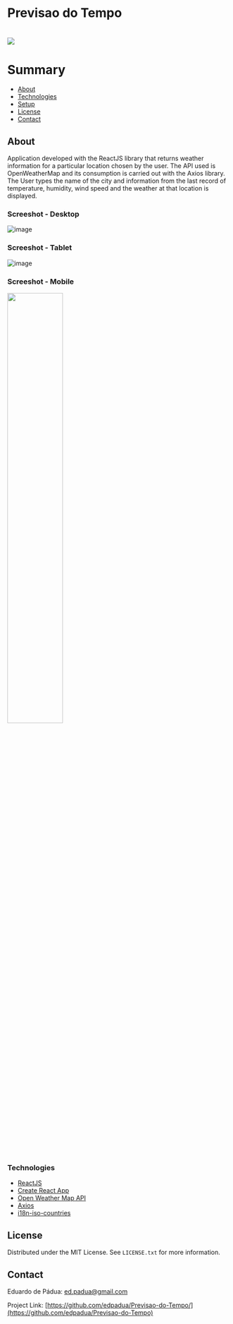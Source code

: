 # Previsao do Tempo

<h1>
    <a href="https://previsao-do-tempo-tau.vercel.app/"><img src="https://github.com/edpadua/Previsao-do-Tempo/blob/main/previsao-do-tempo/public/clima-e-tempo-capture.gif">
    </a>
</h1>
 
# Summary

- [About](#about)
- [Technologies](#technologies)
- [Setup](#setup)
- [License](#license)
- [Contact](#contact)
 
## About

Application developed with the ReactJS library that returns weather information for a particular location chosen by the user. The API used is OpenWeatherMap and its consumption is carried out with the Axios library. The User types the name of the city and information from the last record of temperature, humidity, wind speed and the weather at that location is displayed.

### Screeshot - Desktop

![image](https://github.com/edpadua/Previsao-do-Tempo/assets/4975360/25730e97-60a5-4f08-8b3f-0d0225e098f1)


### Screeshot - Tablet

![image](https://github.com/edpadua/Previsao-do-Tempo/assets/4975360/d0160619-6b58-4fbe-bb08-6bf673bbdb9f)


### Screeshot - Mobile

<img src="https://github.com/edpadua/Previsao-do-Tempo/assets/4975360/449fac74-8fa4-46e8-b3c4-3d555207f3d7" style="width: 50%;" >

### Technologies

- [ReactJS](https://reactjs.org)
- [Create React App](https://create-react-app.dev/)
- [Open Weather Map API](https://api.openweathermap.org/)
- [Axios](https://www.npmjs.com/package/axios)
- [i18n-iso-countries](https://www.npmjs.com/package/i18n-iso-countries)

## License

Distributed under the MIT License. See `LICENSE.txt` for more information.


## Contact

Eduardo de Pádua: ed.padua@gmail.com

Project Link: [https://github.com/edpadua/Previsao-do-Tempo/](https://github.com/edpadua/Previsao-do-Tempo) 
